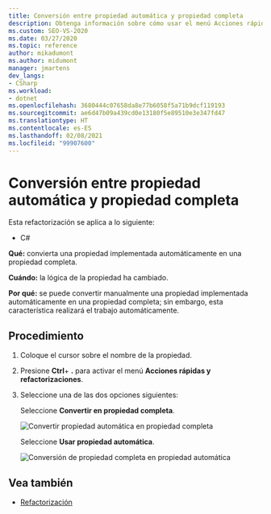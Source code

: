 ```yaml
---
title: Conversión entre propiedad automática y propiedad completa
description: Obtenga información sobre cómo usar el menú Acciones rápidas y refactorizaciones para convertir una propiedad implementada automáticamente en una propiedad completa y viceversa.
ms.custom: SEO-VS-2020
ms.date: 03/27/2020
ms.topic: reference
author: mikadumont
ms.author: midumont
manager: jmartens
dev_langs:
- CSharp
ms.workload:
- dotnet
ms.openlocfilehash: 3680444c07658da8e77b6058f5a71b9dcf119193
ms.sourcegitcommit: ae6d47b09a439cd0e13180f5e89510e3e347fd47
ms.translationtype: HT
ms.contentlocale: es-ES
ms.lasthandoff: 02/08/2021
ms.locfileid: "99907600"
---
```

# <a name="convert-between-auto-property-and-full-property"></a>Conversión entre propiedad automática y propiedad completa

Esta refactorización se aplica a lo siguiente:

- C#

**Qué:** convierta una propiedad implementada automáticamente en una propiedad completa.

**Cuándo:** la lógica de la propiedad ha cambiado.

**Por qué:** se puede convertir manualmente una propiedad implementada automáticamente en una propiedad completa; sin embargo, esta característica realizará el trabajo automáticamente. 

## <a name="how-to"></a>Procedimiento

1. Coloque el cursor sobre el nombre de la propiedad.
2. Presione **Ctrl**+ **.** para activar el menú **Acciones rápidas y refactorizaciones**.
3. Seleccione una de las dos opciones siguientes: 

    Seleccione **Convertir en propiedad completa**.

   ![Convertir propiedad automática en propiedad completa](media/convert-auto-property-to-full-property.png) 

    Seleccione **Usar propiedad automática**. 

    ![Conversión de propiedad completa en propiedad automática](media/convert-full-property-to-auto-property.png) 

## <a name="see-also"></a>Vea también

- [Refactorización](../refactoring-in-visual-studio.md)
